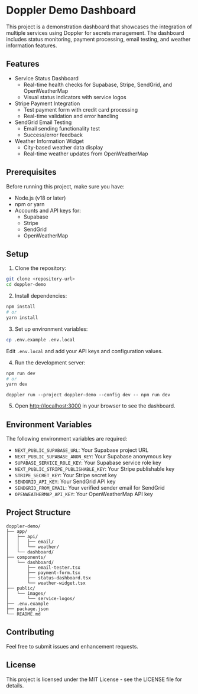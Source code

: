 # Doppler Demo Dashboard

This project is a demonstration dashboard that showcases the integration of multiple services using Doppler for secrets management. The dashboard includes status monitoring, payment processing, email testing, and weather information features.

## Features

- Service Status Dashboard
  - Real-time health checks for Supabase, Stripe, SendGrid, and OpenWeatherMap
  - Visual status indicators with service logos
- Stripe Payment Integration
  - Test payment form with credit card processing
  - Real-time validation and error handling
- SendGrid Email Testing
  - Email sending functionality test
  - Success/error feedback
- Weather Information Widget
  - City-based weather data display
  - Real-time weather updates from OpenWeatherMap

## Prerequisites

Before running this project, make sure you have:

- Node.js (v18 or later)
- npm or yarn
- Accounts and API keys for:
  - Supabase
  - Stripe
  - SendGrid
  - OpenWeatherMap

## Setup

1. Clone the repository:

```bash
git clone <repository-url>
cd doppler-demo
```

2. Install dependencies:

```bash
npm install
# or
yarn install
```

3. Set up environment variables:

```bash
cp .env.example .env.local
```

Edit `.env.local` and add your API keys and configuration values.

4. Run the development server:

```bash
npm run dev
# or
yarn dev
```
```
doppler run --project doppler-demo --config dev -- npm run dev
```

5. Open [http://localhost:3000](http://localhost:3000) in your browser to see the dashboard.

## Environment Variables

The following environment variables are required:




- `NEXT_PUBLIC_SUPABASE_URL`: Your Supabase project URL
- `NEXT_PUBLIC_SUPABASE_ANON_KEY`: Your Supabase anonymous key
- `SUPABASE_SERVICE_ROLE_KEY`: Your Supabase service role key
- `NEXT_PUBLIC_STRIPE_PUBLISHABLE_KEY`: Your Stripe publishable key
- `STRIPE_SECRET_KEY`: Your Stripe secret key
- `SENDGRID_API_KEY`: Your SendGrid API key
- `SENDGRID_FROM_EMAIL`: Your verified sender email for SendGrid
- `OPENWEATHERMAP_API_KEY`: Your OpenWeatherMap API key

## Project Structure

```
doppler-demo/
├── app/
│   ├── api/
│   │   ├── email/
│   │   └── weather/
│   └── dashboard/
├── components/
│   └── dashboard/
│       ├── email-tester.tsx
│       ├── payment-form.tsx
│       ├── status-dashboard.tsx
│       └── weather-widget.tsx
├── public/
│   └── images/
│       └── service-logos/
├── .env.example
├── package.json
└── README.md
```

## Contributing

Feel free to submit issues and enhancement requests.

## License

This project is licensed under the MIT License - see the LICENSE file for details.
